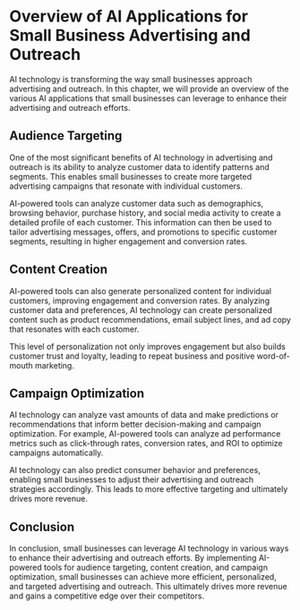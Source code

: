 Overview of AI Applications for Small Business Advertising and Outreach
===============================================================================================================================================

AI technology is transforming the way small businesses approach advertising and outreach. In this chapter, we will provide an overview of the various AI applications that small businesses can leverage to enhance their advertising and outreach efforts.

Audience Targeting
------------------

One of the most significant benefits of AI technology in advertising and outreach is its ability to analyze customer data to identify patterns and segments. This enables small businesses to create more targeted advertising campaigns that resonate with individual customers.

AI-powered tools can analyze customer data such as demographics, browsing behavior, purchase history, and social media activity to create a detailed profile of each customer. This information can then be used to tailor advertising messages, offers, and promotions to specific customer segments, resulting in higher engagement and conversion rates.

Content Creation
----------------

AI-powered tools can also generate personalized content for individual customers, improving engagement and conversion rates. By analyzing customer data and preferences, AI technology can create personalized content such as product recommendations, email subject lines, and ad copy that resonates with each customer.

This level of personalization not only improves engagement but also builds customer trust and loyalty, leading to repeat business and positive word-of-mouth marketing.

Campaign Optimization
---------------------

AI technology can analyze vast amounts of data and make predictions or recommendations that inform better decision-making and campaign optimization. For example, AI-powered tools can analyze ad performance metrics such as click-through rates, conversion rates, and ROI to optimize campaigns automatically.

AI technology can also predict consumer behavior and preferences, enabling small businesses to adjust their advertising and outreach strategies accordingly. This leads to more effective targeting and ultimately drives more revenue.

Conclusion
----------

In conclusion, small businesses can leverage AI technology in various ways to enhance their advertising and outreach efforts. By implementing AI-powered tools for audience targeting, content creation, and campaign optimization, small businesses can achieve more efficient, personalized, and targeted advertising and outreach. This ultimately drives more revenue and gains a competitive edge over their competitors.
